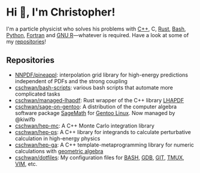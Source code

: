 # Hi :wave:, I'm Christopher!

I'm a particle physicist who solves his problems with [C++], C, [Rust], [Bash],
[Python], [Fortran] and [GNU R]—whatever is required. Have a look at some of my
[repositories](#repositories)!

[C++]: https://isocpp.org/
[Rust]: https://www.rust-lang.org/
[Bash]: https://www.gnu.org/software/bash/
[Python]: https://www.python.org/
[Fortran]: https://fortran-lang.org/
[GNU R]: https://www.r-project.org/

## Repositories

- [NNPDF/pineappl]: interpolation grid library for high-energy predictions
  independent of PDFs and the strong coupling
- [cschwan/bash-scripts]: various bash scripts that automate more complicated
  tasks
- [cschwan/managed-lhapdf]: Rust wrapper of the C++ library [LHAPDF]
- [cschwan/sage-on-gentoo]: A distribution of the computer algebra software
  package [SageMath] for [Gentoo Linux]. Now managed by @kiwifb
- [cschwan/hep-mc]: A C++ Monte Carlo integration library
- [cschwan/hep-ps]: A C++ library for integrands to calculate perturbative
  calculation in high-energy physics
- [cschwan/hep-ga]: A C++ template-metaprogramming library for numeric
  calculations with [geometric algebra]
- [cschwan/dotfiles]: My configuration files for [BASH], [GDB], [GIT], [TMUX],
  [VIM], etc.

[NNPDF/pineappl]: https://github.com/NNPDF/pineappl
[cschwan/bash-scripts]: https://github.com/cschwan/bash-scripts
[cschwan/managed-lhapdf]: https://github.com/cschwan/managed-lhapdf
[cschwan/sage-on-gentoo]: https://github.com/cschwan/sage-on-gentoo
[cschwan/hep-mc]: https://github.com/cschwan/hep-mc
[cschwan/hep-ps]: https://github.com/cschwan/hep-ps
[cschwan/hep-ga]: https://github.com/cschwan/hep-ga
[cschwan/dotfiles]: https://github.com/cschwan/dotfiles
[LHAPDF]: https://lhapdf.hepforge.org/
[SageMath]: https://www.sagemath.org/
[Gentoo Linux]: https://www.gentoo.org/
[geometric algebra]: https://en.wikipedia.org/wiki/Geometric_algebra
[GDB]: https://sourceware.org/gdb/
[GIT]: https://git-scm.com/
[TMUX]: https://github.com/tmux/tmux/wiki
[VIM]: https://www.vim.org/
